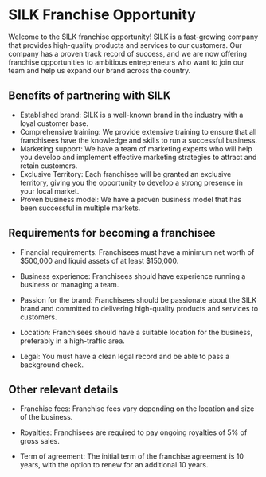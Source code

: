 # SILK Franchise Opportunity

Welcome to the SILK franchise opportunity! SILK is a fast-growing company that provides high-quality products and services to our customers. Our company has a proven
track record of success, and we are now offering franchise opportunities to ambitious entrepreneurs who want to join our team and help us expand our brand across the 
country.

## Benefits of partnering with SILK
- Established brand: SILK is a well-known brand in the industry with a loyal customer base.
- Comprehensive training: We provide extensive training to ensure that all franchisees have the knowledge and skills to run a successful business.
- Marketing support: We have a team of marketing experts who will help you develop and implement effective marketing strategies to attract and retain customers.
- Exclusive Territory: Each franchisee will be granted an exclusive territory, giving you the opportunity to develop a strong presence in your local market.
- Proven business model: We have a proven business model that has been successful in multiple markets.

## Requirements for becoming a franchisee
- Financial requirements: Franchisees must have a minimum net worth of $500,000 and liquid assets of at least $150,000.

- Business experience: Franchisees should have experience running a business or managing a team.

- Passion for the brand: Franchisees should be passionate about the SILK brand and committed to delivering high-quality products and services to customers.

- Location: Franchisees should have a suitable location for the business, preferably in a high-traffic area.

- Legal: You must have a clean legal record and be able to pass a background check.

## Other relevant details
- Franchise fees: Franchise fees vary depending on the location and size of the business.

- Royalties: Franchisees are required to pay ongoing royalties of 5% of gross sales.

- Term of agreement: The initial term of the franchise agreement is 10 years, with the option to renew for an additional 10 years.
